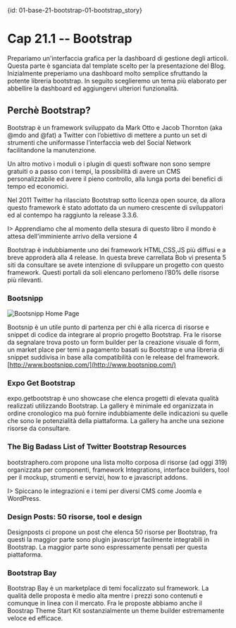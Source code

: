 {id: 01-base-21-bootstrap-01-bootstrap_story}
# Cap 21.1 -- Bootstrap

Prepariamo un'interfaccia grafica per la dashboard di gestione degli articoli. Questa parte è sganciata dal template scelto per la presentazione del Blog.
Inizialmente preperiamo una dashboard molto semplice sfruttando la potente libreria bootstrap. In seguito sceglieremo un tema più elaborato per abbellire la dashboard ed aggiungervi ulteriori funzionalità.




## Perchè Bootstrap?

Bootstrap è un framework sviluppato da Mark Otto e Jacob Thornton (aka @mdo and @fat) a Twitter con l’obiettivo di mettere a punto un set di strumenti
che uniformasse l’interfaccia web del Social Network facilitandone la manutenzione.

Un altro motivo i moduli o i plugin di questi software non sono sempre gratuiti o a passo con i tempi, la possibilità di avere un CMS personalizzabile
ed avere il pieno controllo, alla lunga porta dei benefici di tempo ed economici.

Nel 2011 Twitter ha rilasciato Bootstrap sotto licenza open source, da allora questo framework è stato adottato da un numero crescente di sviluppatori ed
al contempo ha raggiunto la release 3.3.6.

I> Apprendiamo che al momento della stesura di questo libro il mondo è attesa dell'imminiente arrivo della versione 4

Bootstrap è indubbiamente uno dei framework HTML,CSS,JS più diffusi e a breve approderà alla 4 release.
In questa breve carrellata Bob vi presenta 5 siti da consultare se avete intenzione di sviluppare un progetto con questo framework.
Questi portali da soli elencano perlomeno l’80% delle risorse più rilevanti.




### Bootsnipp

![Bootsnipp Home Page](images/originals/bootsnipp.jpg)

Bootsnip è un utile punto di partenza per chi è alla ricerca di risorse e snippet di codice da integrare al proprio progetto Bootstrap.
Fra le risorse da segnalare trova posto un form builder per la creazione visuale di form, un market place per temi a pagamento basati su Bootstrap e una libreria di snippet suddivisa in base alla compatibilità con le release del framework.
[http://www.bootsnipp.com/](http://www.bootsnipp.com/)




### Expo Get Bootstrap

expo.getbootstrap è uno showcase che elenca progetti di elevata qualità realizzati utilizzando Bootstrap.
La gallery è minimale ed organizzata in ordine cronologico ma può fornire indubbiamente delle indicazioni su quelle che sono le potenzialità della piattaforma.
La gallery ha anche una sezione risorse da consultare.




### The Big Badass List of Twitter Bootstrap Resources
bootstraphero.com propone una lista molto corposa di risorse (ad oggi 319) organizzata per componenti, framework Integrations, interface builders,
tool per il mockup, strumenti e servizi, how to e javascript addons.

I> Spiccano le integrazioni e i temi per diversi CMS come Joomla e WordPress.




### Design Posts: 50 risorse, tool e design
Designposts ci propone un post che elenca 50 risorse per Bootstrap, fra questi la maggior parte sono plugin javascript facilmente integrabili in Bootstrap.
La maggior parte sono espressamente pensati per questa piattaforma.




### Bootstrap Bay
Bootstrap Bay è un marketplace di temi focalizzato sul framework. La qualità delle proposta è medio alta mentre i prezzi sono contenuti e comunque in linea con il mercato.
Fra le proposte abbiamo anche il Boostrap Theme Start Kit sostanzialmente un theme builder estremamente veloce ed efficace.
